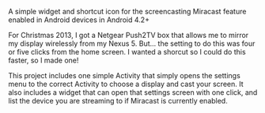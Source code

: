 A simple widget and shortcut icon for the screencasting Miracast feature enabled in Android devices in Android 4.2+

For Christmas 2013, I got a Netgear Push2TV box that allows me to mirror my display wirelessly from my Nexus 5. But... the setting to do this was four or five clicks from the home screen. I wanted a shorcut so I could do this faster, so I made one!

This project includes one simple Activity that simply opens the settings menu to the correct Activity to choose a display and cast your screen. It also includes a widget that can open that settings screen with one click, and list the device you are streaming to if Miracast is currently enabled.

